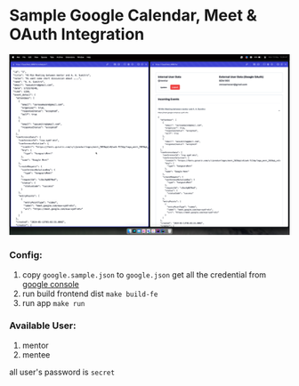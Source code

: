# Sample Google Calendar, Meet & OAuth Integration

[![asciicast](./assets/ss.png)](./assets/sr.mov)

### Config:

1. copy `google.sample.json` to `google.json` get all the credential from [google console ](https://console.cloud.google.com/apis/credentials)
2. run build frontend dist `make build-fe`
3. run app `make run`

### Available User:

1. mentor
2. mentee

all user's password is `secret`
